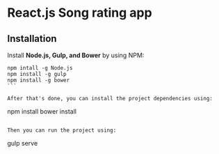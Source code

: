 
# React.js Song rating app



## Installation
Install **Node.js, Gulp, and Bower** by using NPM:
````
npm intall -g Node.js
npm install -g gulp
npm install -g bower
```

After that's done, you can install the project dependencies using:
````
npm install
bower install
```

Then you can run the project using:
````
gulp serve
```
